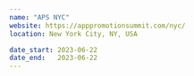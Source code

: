 ```yaml
---
name: "APS NYC"
website: https://apppromotionsummit.com/nyc/
location: New York City, NY, USA

date_start: 2023-06-22
date_end:   2023-06-22
---
```

